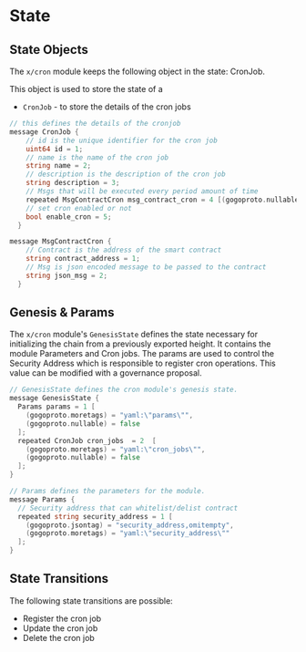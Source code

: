 <!--
order: 2
-->

# State

## State Objects

The `x/cron` module keeps the following object in the state: CronJob.

This object is used to store the state of a

- `CronJob` - to store the details of the cron jobs

```go
// this defines the details of the cronjob
message CronJob {
    // id is the unique identifier for the cron job
    uint64 id = 1;
    // name is the name of the cron job
    string name = 2;
    // description is the description of the cron job
    string description = 3;
    // Msgs that will be executed every period amount of time
    repeated MsgContractCron msg_contract_cron = 4 [(gogoproto.nullable) = false];
    // set cron enabled or not
    bool enable_cron = 5;
  }
```

```go
message MsgContractCron {
    // Contract is the address of the smart contract
    string contract_address = 1;
    // Msg is json encoded message to be passed to the contract
    string json_msg = 2;
  }
```

## Genesis & Params

The `x/cron` module's `GenesisState` defines the state necessary for initializing the chain from a previously exported height. It contains the module Parameters and Cron jobs. The params are used to control the Security Address which is responsible to register cron operations. This value can be modified with a governance proposal.

```go
// GenesisState defines the cron module's genesis state.
message GenesisState {
  Params params = 1 [
    (gogoproto.moretags) = "yaml:\"params\"",
    (gogoproto.nullable) = false
  ];
  repeated CronJob cron_jobs  = 2  [
    (gogoproto.moretags) = "yaml:\"cron_jobs\"",
    (gogoproto.nullable) = false
  ];
}
```

```go
// Params defines the parameters for the module.
message Params {
  // Security address that can whitelist/delist contract
  repeated string security_address = 1 [
    (gogoproto.jsontag) = "security_address,omitempty",
    (gogoproto.moretags) = "yaml:\"security_address\""
  ];
}
```

## State Transitions

The following state transitions are possible:

- Register the cron job
- Update the cron job
- Delete the cron job
